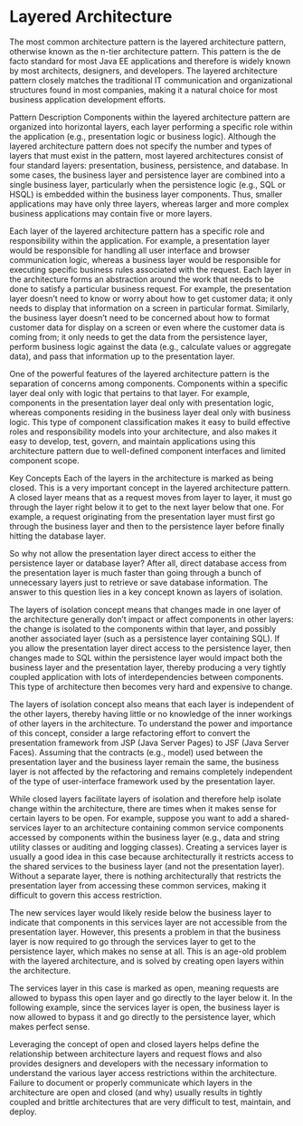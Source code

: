 <h1>Layered Architecture</h1>
The most common architecture pattern is the layered architecture pattern, otherwise known as the n-tier architecture pattern. This pattern is the de facto standard for most Java EE applications and therefore is widely known by most architects, designers, and developers. The layered architecture pattern closely matches the traditional IT communication and organizational structures found in most companies, making it a natural choice for most business application development efforts. 

Pattern Description
Components within the layered architecture pattern are organized into horizontal layers, each layer performing a specific role within the application (e.g., presentation logic or business logic). Although the layered architecture pattern does not specify the number and types of layers that must exist in the pattern, most layered architectures consist of four standard layers: presentation, business, persistence, and database. In some cases, the business layer and persistence layer are combined into a single business layer, particularly when the persistence logic (e.g., SQL or HSQL) is embedded within the business layer components. Thus, smaller applications may have only three layers, whereas larger and more complex business applications may contain five or more layers. 

Each layer of the layered architecture pattern has a specific role and responsibility within the application. For example, a presentation layer would be responsible for handling all user interface and browser communication logic, whereas a business layer would be responsible for executing specific business rules associated with the request. Each layer in the architecture forms an abstraction around the work that needs to be done to satisfy a particular business request. For example, the presentation layer doesn’t need to know or worry about how to get customer data; it only needs to display that information on a screen in particular format. Similarly, the business layer doesn’t need to be concerned about how to format customer data for display on a screen or even where the customer data is coming from; it only needs to get the data from the persistence layer, perform business logic against the data (e.g., calculate values or aggregate data), and pass that information up to the presentation layer.  


One of the powerful features of the layered architecture pattern is the separation of concerns among components. Components within a specific layer deal only with logic that pertains to that layer. For example, components in the presentation layer deal only with presentation logic, whereas components residing in the business layer deal only with business logic. This type of component classification makes it easy to build effective roles and responsibility models into your architecture, and also makes it easy to develop, test, govern, and maintain applications using this architecture pattern due to well-defined component interfaces and limited component scope.

Key Concepts
Each of the layers in the architecture is marked as being closed. This is a very important concept in the layered architecture pattern. A closed layer means that as a request moves from layer to layer, it must go through the layer right below it to get to the next layer below that one. For example, a request originating from the presentation layer must first go through the business layer and then to the persistence layer before finally hitting the database layer. 


So why not allow the presentation layer direct access to either the persistence layer or database layer? After all, direct database access from the presentation layer is much faster than going through a bunch of unnecessary layers just to retrieve or save database information. The answer to this question lies in a key concept known as layers of isolation. 

The layers of isolation concept means that changes made in one layer of the architecture generally don’t impact or affect components in other layers: the change is isolated to the components within that layer, and possibly another associated layer (such as a persistence layer containing SQL). If you allow the presentation layer direct access to the persistence layer, then changes made to SQL within the persistence layer would impact both the business layer and the presentation layer, thereby producing a very tightly coupled application with lots of interdependencies between components. This type of architecture then becomes very hard and expensive to change.  

The layers of isolation concept also means that each layer is independent of the other layers, thereby having little or no knowledge of the inner workings of other layers in the architecture. To understand the power and importance of this concept, consider a large refactoring effort to convert the presentation framework from JSP (Java Server Pages) to JSF (Java Server Faces). Assuming that the contracts (e.g., model) used between the presentation layer and the business layer remain the same, the business layer is not affected by the refactoring and remains completely independent of the type of user-interface framework used by the presentation layer.  

While closed layers facilitate layers of isolation and therefore help isolate change within the architecture, there are times when it makes sense for certain layers to be open. For example, suppose you want to add a shared-services layer to an architecture containing common service components accessed by components within the business layer (e.g., data and string utility classes or auditing and logging classes). Creating a services layer is usually a good idea in this case because architecturally it restricts access to the shared services to the business layer (and not the presentation layer). Without a separate layer, there is nothing architecturally that restricts the presentation layer from accessing these common services, making it difficult to govern this access restriction.  

The new services layer would likely reside below the business layer to indicate that components in this services layer are not accessible from the presentation layer. However, this presents a problem in that the business layer is now required to go through the services layer to get to the persistence layer, which makes no sense at all. This is an age-old problem with the layered architecture, and is solved by creating open layers within the architecture.  

The services layer in this case is marked as open,  meaning requests are allowed to bypass this open layer and go directly to the layer below it. In the following example, since the services layer is open, the business layer is now allowed to bypass it and go directly to the persistence layer, which makes perfect sense.  

Leveraging the concept of open and closed layers helps define the relationship between architecture layers and request flows and also provides designers and developers with the necessary information to understand the various layer access restrictions within the architecture. Failure to document or properly communicate which layers in the architecture are open and closed (and why) usually results in tightly coupled and brittle architectures that are very difficult to test, maintain, and deploy.
